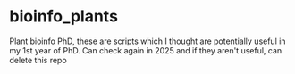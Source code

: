 # bioinfo_plants
Plant bioinfo PhD, these are scripts which I thought are potentially useful in my 1st year of PhD. Can check again in 2025 and if they aren't useful, can delete this repo 
